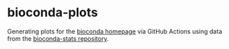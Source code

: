 # bioconda-plots
Generating plots for the [bioconda homepage](https://bioconda.github.io/) via GitHub Actions using data from the [bioconda-stats repository](https://github.com/bioconda/bioconda-stats).